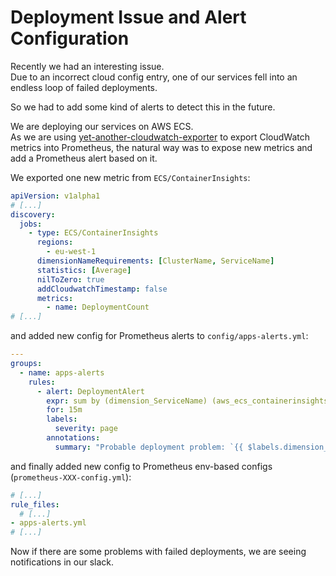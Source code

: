 <!--
.. title: how to detect aws ecs deployment failure
.. slug: how-to-detect-aws-ecs-deployment-failure
.. date: 2025-07-06 22:21:46 UTC+02:00
.. tags: aws,ecs,cloudwatch,prometheus
.. category: aws
.. link: 
.. description: 
.. type: text
-->
# Deployment Issue and Alert Configuration

Recently we had an interesting issue.  
Due to an incorrect cloud config entry, one of our services fell into an endless loop of failed deployments.  

So we had to add some kind of alerts to detect this in the future.

We are deploying our services on AWS ECS.  
As we are using [yet-another-cloudwatch-exporter](https://github.com/prometheus-community/yet-another-cloudwatch-exporter) to export CloudWatch metrics into Prometheus, 
the natural way was to expose new metrics and add a Prometheus alert based on it.

We exported one new metric from `ECS/ContainerInsights`:

```yaml
apiVersion: v1alpha1
# [...]
discovery:
  jobs:
    - type: ECS/ContainerInsights
      regions:
        - eu-west-1
      dimensionNameRequirements: [ClusterName, ServiceName]
      statistics: [Average]
      nilToZero: true
      addCloudwatchTimestamp: false
      metrics:
        - name: DeploymentCount
# [...]
```

and added new config for Prometheus alerts to `config/apps-alerts.yml`:

```yaml
---
groups:
  - name: apps-alerts
    rules:
      - alert: DeploymentAlert
        expr: sum by (dimension_ServiceName) (aws_ecs_containerinsights_deployment_count_average) >= 2
        for: 15m
        labels:
          severity: page
        annotations:
          summary: "Probable deployment problem: `{{ $labels.dimension_ServiceName }}`"
```

and finally added new config to Prometheus env-based configs (`prometheus-XXX-config.yml`):

```yaml
# [...]
rule_files:
  # [...]
- apps-alerts.yml
# [...]
```

Now if there are some problems with failed deployments, we are seeing notifications in our slack.